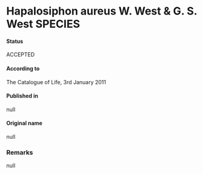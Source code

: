 # Hapalosiphon aureus W. West & G. S. West SPECIES

#### Status
ACCEPTED

#### According to
The Catalogue of Life, 3rd January 2011

#### Published in
null

#### Original name
null

### Remarks
null